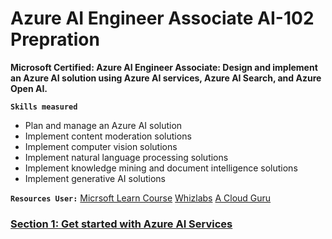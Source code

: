# Azure AI Engineer Associate AI-102 Prepration

**Microsoft Certified: Azure AI Engineer Associate: Design and implement an Azure AI solution using Azure AI services, Azure AI Search, and Azure Open AI.**

**`Skills measured`**
- Plan and manage an Azure AI solution
- Implement content moderation solutions
- Implement computer vision solutions
- Implement natural language processing solutions
- Implement knowledge mining and document intelligence solutions
- Implement generative AI solutions

**`Resources User:`**
[Micrsoft Learn Course](https://learn.microsoft.com/en-us/training/courses/ai-102t00)
[Whizlabs](https://www.whizlabs.com/microsoft-azure-certification-ai-102/)
[A Cloud Guru](https://learn.acloud.guru/search?query=AI-102&page=1)

### [Section 1: Get started with Azure AI Services](Get_started_with_Azure_AI_Services/README.md)
